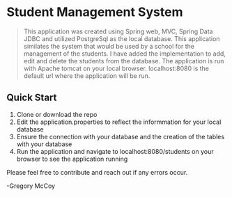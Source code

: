 # Student Management System

>This application was created using Spring web, MVC, Spring Data JDBC and utilized PostgreSql as the local database. This application
similates the system that would be used by a school for the management of the students. I have added the implementation to add, edit
and delete the students from the database. The application is run with Apache tomcat on your local browser. localhost:8080 is the 
default url where the application will be run. 

## Quick Start 

1. Clone or download the repo
2. Edit the application.properties to reflect the informmation for your local database
3. Ensure the connection with your database and the creation of the tables with your database
4. Run the application and navigate to localhost:8080/students on your browser to see the application running

Please feel free to contribute and reach out if any errors occur. 

-Gregory McCoy

